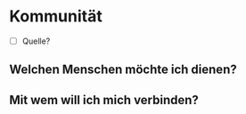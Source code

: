 # Kommunität

- [ ] Quelle?

## Welchen Menschen möchte ich dienen?

## Mit wem will ich mich verbinden?
